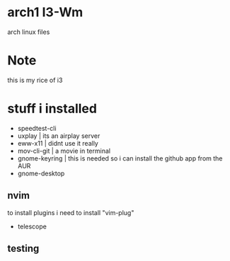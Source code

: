 # arch1 I3-Wm
arch linux files 


# Note
this is my rice of i3

# stuff i installed 
- speedtest-cli
- uxplay | its an airplay server
- eww-x11 | didnt use it really
- mov-cli-git | a movie in terminal
- gnome-keyring | this is needed so i can install the github app from the AUR
- gnome-desktop


## nvim 
to install plugins i need to install "vim-plug"
- telescope

## testing
